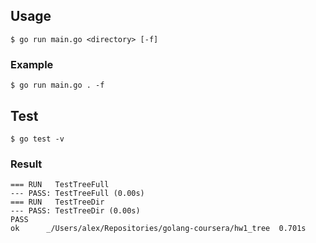 ## Usage

```
$ go run main.go <directory> [-f]
```

### Example

```
$ go run main.go . -f
```

## Test

```
$ go test -v
```

### Result

```
=== RUN   TestTreeFull
--- PASS: TestTreeFull (0.00s)
=== RUN   TestTreeDir
--- PASS: TestTreeDir (0.00s)
PASS
ok  	_/Users/alex/Repositories/golang-coursera/hw1_tree	0.701s
```
